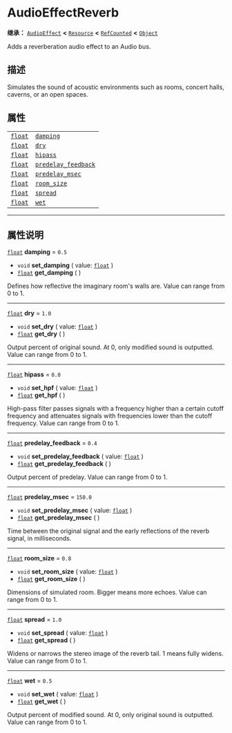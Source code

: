<!-- ⚠ 请勿编辑本文件 ⚠ -->
<!-- 本文档使用脚本从 WeDot 引擎源码仓库生成。 -->
<!-- 生成脚本：https://github.com/WeDot-Engine/WeDot/tree/4.3/doc/tools/make_md.py； -->
<!-- 原文件：https://github.com/WeDot-Engine/WeDot/tree/4.3/doc/classes/AudioEffectReverb.xml。 -->

<div id="_class_audioeffectreverb"></div>

# AudioEffectReverb

**继承：** [`AudioEffect`](class_audioeffect.md) **<** [`Resource`](class_resource.md) **<** [`RefCounted`](class_refcounted.md) **<** [`Object`](class_object.md)

Adds a reverberation audio effect to an Audio bus.

## 描述

Simulates the sound of acoustic environments such as rooms, concert halls, caverns, or an open spaces.

## 属性

|||
|:-:|:--|
| [`float`](class_float.md) | [`damping`](class_audioeffectreverb.md#class_audioeffectreverb_property_damping)                     | ``0.5``   |
| [`float`](class_float.md) | [`dry`](class_audioeffectreverb.md#class_audioeffectreverb_property_dry)                             | ``1.0``   |
| [`float`](class_float.md) | [`hipass`](class_audioeffectreverb.md#class_audioeffectreverb_property_hipass)                       | ``0.0``   |
| [`float`](class_float.md) | [`predelay_feedback`](class_audioeffectreverb.md#class_audioeffectreverb_property_predelay_feedback) | ``0.4``   |
| [`float`](class_float.md) | [`predelay_msec`](class_audioeffectreverb.md#class_audioeffectreverb_property_predelay_msec)         | ``150.0`` |
| [`float`](class_float.md) | [`room_size`](class_audioeffectreverb.md#class_audioeffectreverb_property_room_size)                 | ``0.8``   |
| [`float`](class_float.md) | [`spread`](class_audioeffectreverb.md#class_audioeffectreverb_property_spread)                       | ``1.0``   |
| [`float`](class_float.md) | [`wet`](class_audioeffectreverb.md#class_audioeffectreverb_property_wet)                             | ``0.5``   |

<!-- rst-class:: classref-section-separator -->

---

## 属性说明

<div id="_class_audioeffectreverb_property_damping"></div>

[`float`](class_float.md) **damping** = ``0.5`` <div id="class_audioeffectreverb_property_damping"></div>

- `void` **set_damping** ( value: [`float`](class_float.md) )
- [`float`](class_float.md) **get_damping** ( )

Defines how reflective the imaginary room's walls are. Value can range from 0 to 1.

<!-- rst-class:: classref-item-separator -->

---

<div id="_class_audioeffectreverb_property_dry"></div>

[`float`](class_float.md) **dry** = ``1.0`` <div id="class_audioeffectreverb_property_dry"></div>

- `void` **set_dry** ( value: [`float`](class_float.md) )
- [`float`](class_float.md) **get_dry** ( )

Output percent of original sound. At 0, only modified sound is outputted. Value can range from 0 to 1.

<!-- rst-class:: classref-item-separator -->

---

<div id="_class_audioeffectreverb_property_hipass"></div>

[`float`](class_float.md) **hipass** = ``0.0`` <div id="class_audioeffectreverb_property_hipass"></div>

- `void` **set_hpf** ( value: [`float`](class_float.md) )
- [`float`](class_float.md) **get_hpf** ( )

High-pass filter passes signals with a frequency higher than a certain cutoff frequency and attenuates signals with frequencies lower than the cutoff frequency. Value can range from 0 to 1.

<!-- rst-class:: classref-item-separator -->

---

<div id="_class_audioeffectreverb_property_predelay_feedback"></div>

[`float`](class_float.md) **predelay_feedback** = ``0.4`` <div id="class_audioeffectreverb_property_predelay_feedback"></div>

- `void` **set_predelay_feedback** ( value: [`float`](class_float.md) )
- [`float`](class_float.md) **get_predelay_feedback** ( )

Output percent of predelay. Value can range from 0 to 1.

<!-- rst-class:: classref-item-separator -->

---

<div id="_class_audioeffectreverb_property_predelay_msec"></div>

[`float`](class_float.md) **predelay_msec** = ``150.0`` <div id="class_audioeffectreverb_property_predelay_msec"></div>

- `void` **set_predelay_msec** ( value: [`float`](class_float.md) )
- [`float`](class_float.md) **get_predelay_msec** ( )

Time between the original signal and the early reflections of the reverb signal, in milliseconds.

<!-- rst-class:: classref-item-separator -->

---

<div id="_class_audioeffectreverb_property_room_size"></div>

[`float`](class_float.md) **room_size** = ``0.8`` <div id="class_audioeffectreverb_property_room_size"></div>

- `void` **set_room_size** ( value: [`float`](class_float.md) )
- [`float`](class_float.md) **get_room_size** ( )

Dimensions of simulated room. Bigger means more echoes. Value can range from 0 to 1.

<!-- rst-class:: classref-item-separator -->

---

<div id="_class_audioeffectreverb_property_spread"></div>

[`float`](class_float.md) **spread** = ``1.0`` <div id="class_audioeffectreverb_property_spread"></div>

- `void` **set_spread** ( value: [`float`](class_float.md) )
- [`float`](class_float.md) **get_spread** ( )

Widens or narrows the stereo image of the reverb tail. 1 means fully widens. Value can range from 0 to 1.

<!-- rst-class:: classref-item-separator -->

---

<div id="_class_audioeffectreverb_property_wet"></div>

[`float`](class_float.md) **wet** = ``0.5`` <div id="class_audioeffectreverb_property_wet"></div>

- `void` **set_wet** ( value: [`float`](class_float.md) )
- [`float`](class_float.md) **get_wet** ( )

Output percent of modified sound. At 0, only original sound is outputted. Value can range from 0 to 1.

[^virtual]: 本方法通常需要用户覆盖才能生效。
[^const]: 本方法无副作用，不会修改该实例的任何成员变量。
[^vararg]: 本方法除了能接受在此处描述的参数外，还能够继续接受任意数量的参数。
[^constructor]: 本方法用于构造某个类型。
[^static]: 调用本方法无需实例，可直接使用类名进行调用。
[^operator]: 本方法描述的是使用本类型作为左操作数的有效运算符。
[^bitfield]: 这个值是由下列位标志构成位掩码的整数。
[^void]: 无返回值。
